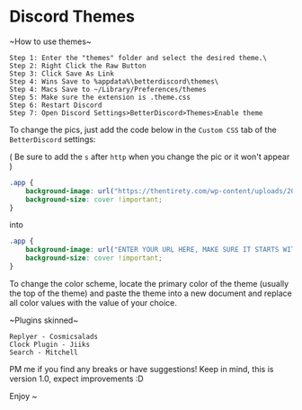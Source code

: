 # Discord Themes


~How to use themes~
```
Step 1: Enter the "themes" folder and select the desired theme.\
Step 2: Right Click the Raw Button
Step 3: Click Save As Link
Step 4: Wins Save to %appdata%\betterdiscord\themes\ 
Step 4: Macs Save to ~/Library/Preferences/themes 
Step 5: Make sure the extension is .theme.css
Step 6: Restart Discord
Step 7: Open Discord Settings>BetterDiscord>Themes>Enable theme
```

To change the pics, just add the code below in the `Custom CSS` tab of the `BetterDiscord` settings:

( Be sure to add the `s` after `http` when you change the pic or it won't appear )


```css
.app {
    background-image: url("https://thentirety.com/wp-content/uploads/2015/09/esdeath-frozen-swords-anime-girl-akame-ga-kill-1920x1080.jpg") !important;
    background-size: cover !important;
}
```
into
```css
.app {
    background-image: url("ENTER YOUR URL HERE, MAKE SURE IT STARTS WITH HTTPS://") !important;
    background-size: cover !important;
}

```

To change the color scheme, locate the primary color of the theme (usually the top of the theme) and 
paste the theme into a new document and replace all color values with the value of your choice.


~Plugins skinned~
```
Replyer - Cosmicsalads
Clock Plugin - Jiiks
Search - Mitchell
```

PM me if you find any breaks or have suggestions!
Keep in mind, this is version 1.0, expect improvements :D

Enjoy ~
